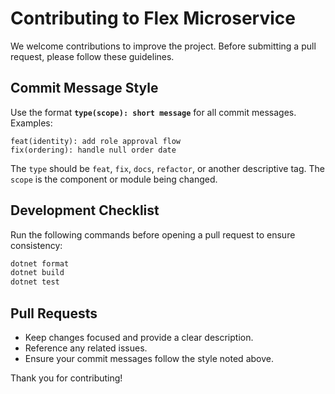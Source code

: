 # Contributing to Flex Microservice

We welcome contributions to improve the project. Before submitting a pull request, please follow these guidelines.

## Commit Message Style

Use the format **`type(scope): short message`** for all commit messages.
Examples:

```
feat(identity): add role approval flow
fix(ordering): handle null order date
```

The `type` should be `feat`, `fix`, `docs`, `refactor`, or another descriptive tag. The `scope` is the component or module being changed.

## Development Checklist

Run the following commands before opening a pull request to ensure consistency:

```bash
dotnet format
dotnet build
dotnet test
```

## Pull Requests

- Keep changes focused and provide a clear description.
- Reference any related issues.
- Ensure your commit messages follow the style noted above.

Thank you for contributing!

